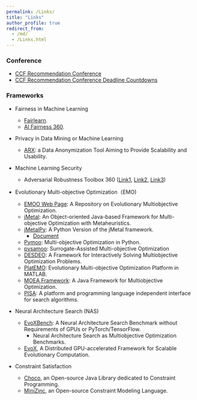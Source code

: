 ```yaml
---
permalink: /Links/
title: "Links"
author_profile: true
redirect_from: 
  - /md/
  - /Links.html
---
```


<!--
<font color=Blue>Framework and Platform</font>
-->

### Conference

- [CCF Recommendation Conference](https://www.ccf.org.cn/Academic_Evaluation/By_category/)
- [CCF Recommendation Conference Deadline Countdowns](https://ccfddl.github.io/)


### Frameworks

- Fairness in Machine Learning
  - [Fairlearn](https://fairlearn.org/).
  - [AI Fairness 360](https://ai-fairness-360.org/).  

- Privacy in Data Mining or Machine Learning
  - [ARX](https://github.com/arx-deidentifier/arx): a Data Anonymization Tool Aiming to Provide Scalability and Usability. 

- Machine Learning Security
  - Adversarial Robustness Toolbox 360 ([Link1](https://github.com/Trusted-AI/adversarial-robustness-toolbox), [Link2](https://www.ibm.com/blogs/research/2019/09/adversarial-robustness-360-toolbox-v1-0/), [Link3](https://github.com/Trusted-AI/adversarial-robustness-toolbox/wiki/))

- Evolutionary Multi-objective Optimization（EMO)
  - [EMOO Web Page](http://delta.cs.cinvestav.mx/~ccoello/EMOO/): A Repository on Evolutionary Multiobjective Optimization.
  - [jMetal](https://github.com/jMetal/jMetal): An Object-oriented Java-based Framework for Multi-objective Optimization with Metaheuristics. 
  - [jMetalPy](https://github.com/jMetal/jMetalPy): A Python Version of the jMetal framework.
    - [Document](https://jmetal.github.io/jMetalPy/tutorials.html)
  - [Pymoo](https://pymoo.org/): Multi-objective Optimization in Python.
  - [pysamoo](https://anyoptimization.com/projects/pysamoo/): Surrogate-Assisted Multi-objective Optimization 
  - [DESDEO](https://desdeo.misitano.xyz/): A Framework for Interactively Solving Multiobjective Optimization Problems.
  - [PlatEMO](https://github.com/BIMK/PlatEMO): Evolutionary Multi-objective Optimization Platform in MATLAB.
  - [MOEA Framework](http://moeaframework.org/): A Java Framework for Multiobjective Optimization.
  - [PISA](https://sop.tik.ee.ethz.ch/pisa/?page=principles.php): A platform and programming language independent interface for search algorithms.

- Neural Architecture Search (NAS)
  - [EvoXBench](https://github.com/EMI-Group/evoxbench): A Neural Architecture Search Benchmark without Requirements of GPUs or PyTorch/TensorFlow.
    - Neural Architecture Search as Multiobjective Optimization Benchmarks.
  - [EvoX](https://github.com/EMI-Group/evox), A Distributed GPU-accelerated Framework for Scalable Evolutionary Computation.

- Constraint Satisfaction
  - [Choco](https://choco-solver.org/), an Open-source Java Library dedicated to Constraint Programming. 
  - [MiniZinc](https://www.minizinc.org/), an Open-source Constraint Modeling Language.

